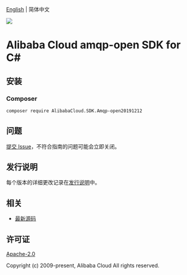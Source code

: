 [English](README.md) | 简体中文

![](https://aliyunsdk-pages.alicdn.com/icons/AlibabaCloud.svg)

# Alibaba Cloud amqp-open SDK for C#

## 安装

### Composer

```bash
composer require AlibabaCloud.SDK.Amqp-open20191212
```

## 问题

[提交 Issue](https://github.com/aliyun/alibabacloud-csharp-sdk/issues/new)，不符合指南的问题可能会立即关闭。

## 发行说明

每个版本的详细更改记录在[发行说明](./ChangeLog.md)中。

## 相关

* [最新源码](https://github.com/aliyun/alibabacloud-csharp-sdk/)

## 许可证

[Apache-2.0](http://www.apache.org/licenses/LICENSE-2.0)

Copyright (c) 2009-present, Alibaba Cloud All rights reserved.
